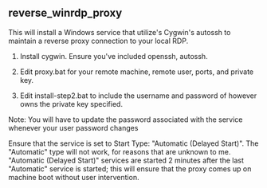 reverse_winrdp_proxy
--------------------

This will install a Windows service that utilize's Cygwin's autossh to maintain a reverse proxy connection to your local RDP.

1. Install cygwin. Ensure you've included openssh, autossh.

2. Edit proxy.bat for your remote machine, remote user, ports, and private key.

3. Edit install-step2.bat to include the username and password of however owns the private key specified.

Note: You will have to update the password associated with the service whenever your user password changes

Ensure that the service is set to Start Type: "Automatic (Delayed Start)". The "Automatic" type will not work, for reasons that are unknown to me. "Automatic (Delayed Start)" services are started 2 minutes after the last "Automatic" service is started; this will ensure that the proxy comes up on machine boot without user intervention.
